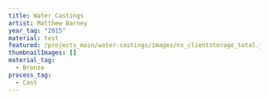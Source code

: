```yaml
---
title: Water Castings
artist: Matthew Barney
year_tag: "2015"
material: test
featured: /projects_main/water-castings/images/ns_clientstorage_total.jpg
thumbnailImages: []
material_tag:
  - Bronze
process_tag:
  - Cast
---
```

